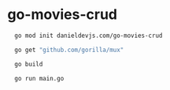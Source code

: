 # go-movies-crud

```bash
  go mod init danieldevjs.com/go-movies-crud
```

```bash
  go get "github.com/gorilla/mux"     
```

```bash
  go build
```

```bash
  go run main.go
```